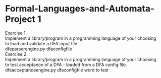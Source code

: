 # Formal-Languages-and-Automata-Project 1 
Exercise 1.  <br />
Implement  a  library/program  in  a  programming  language  of your choosing to load and validate a DFA input file.<br />
dfaparserengine.py   dfaconfigfile<br />
Exercise 2.<br />
Implement  a  library/program  in  a  programming  language  of your choosing to test acceptance of a DFA - loaded from a DFA config file.<br />
dfaacceptanceengine.py   dfaconfigfile    word to test
